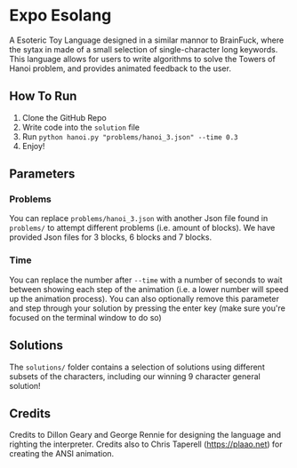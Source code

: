 # Expo Esolang
A Esoteric Toy Language designed in a similar mannor to BrainFuck, where the sytax in made of a small selection of single-character long keywords.
This language allows for users to write algorithms to solve the Towers of Hanoi problem, and provides animated feedback to the user.
## How To Run
1. Clone the GitHub Repo
2. Write code into the `solution` file
3. Run `python hanoi.py "problems/hanoi_3.json" --time 0.3`
4. Enjoy!
## Parameters
### Problems
You can replace `problems/hanoi_3.json` with another Json file found in `problems/` to attempt different problems (i.e. amount of blocks). We have provided Json files for 3 blocks, 6 blocks and 7 blocks.
### Time
You can replace the number after `--time` with a number of seconds to wait between showing each step of the animation (i.e. a lower number will speed up the animation process). You can also optionally remove this parameter and step through your solution by pressing the enter key (make sure you're focused on the terminal window to do so)
## Solutions
The `solutions/` folder contains a selection of solutions using different subsets of the characters, including our winning 9 character general solution!
## Credits
Credits to Dillon Geary and George Rennie for designing the language and righting the interpreter. Credits also to Chris Taperell (https://plaao.net) for creating the ANSI animation.
